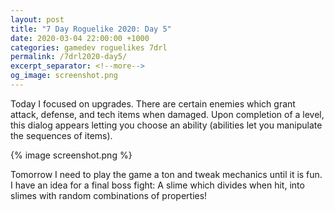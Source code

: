 ```yaml
---
layout: post
title: "7 Day Roguelike 2020: Day 5"
date: 2020-03-04 22:00:00 +1000
categories: gamedev roguelikes 7drl
permalink: /7drl2020-day5/
excerpt_separator: <!--more-->
og_image: screenshot.png
---
```


Today I focused on upgrades. There are certain enemies which grant attack, defense, and
tech items when damaged. Upon completion of a level, this dialog appears letting you
choose an ability (abilities let you manipulate the sequences of items).

{% image screenshot.png %}

Tomorrow I need to play the game a ton and tweak mechanics until it is fun.
I have an idea for a final boss fight: A slime which divides when hit, into slimes with
random combinations of properties!
